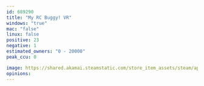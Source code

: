 ```yaml
---
id: 689290
title: "My RC Buggy! VR"
windows: "true"
mac: "false"
linux: false
positive: 23
negative: 1
estimated_owners: "0 - 20000"
peak_ccu: 0

image: https://shared.akamai.steamstatic.com/store_item_assets/steam/apps/689290/header.jpg?t=1588474820
opinions:
---
```

